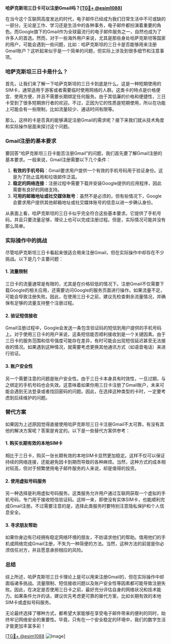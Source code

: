 **哈萨克斯坦三日卡可以注册Gmail吗？[[TG💪+ @esim1088](https://t.me/s/esim1088)]**

在当今这个互联网高度发达的时代，电子邮件已经成为我们日常生活中不可或缺的一部分。无论是工作、学习还是生活中的各种事务，电子邮件都扮演着重要的角色。而Google旗下的Gmail作为全球最流行的电子邮件服务之一，自然也成为了许多人的首选。然而，对于一些海外用户来说，尤其是那些身处哈萨克斯坦等国家的用户，可能会遇到一些问题，比如：哈萨克斯坦的三日卡是否能够用来注册Gmail账户？这听起来似乎是一个简单的问题，但实际上涉及到很多细节和注意事项。

### 哈萨克斯坦三日卡是什么？

首先，让我们来了解一下哈萨克斯坦的三日卡到底是什么。这是一种短期使用的SIM卡，通常适用于游客或者需要临时使用网络的人群。这类卡的特点是价格便宜、使用方便，并且不需要长期绑定任何服务。由于其低廉的价格和便捷性，三日卡受到了很多短期旅行者的欢迎。不过，正因为它的性质是短期使用，所以在功能上可能会有一些限制，比如流量较少、通话时间有限等。

那么，这样的卡是否真的能够满足注册Gmail的需求呢？接下来我们就从技术角度和实际操作层面来探讨这个问题。

### Gmail注册的基本要求

要回答“哈萨克斯坦三日卡能否注册Gmail”的问题，我们首先要了解Gmail注册的基本要求。一般来说，Gmail注册需要以下几个条件：

1. **有效的手机号码**：Gmail要求用户提供一个有效的手机号码用于验证身份。这是为了防止滥用和垃圾邮件泛滥。
2. **稳定的网络连接**：注册过程中需要下载并安装Google提供的应用程序，因此需要有良好的网络支持。
3. **可用的邮箱地址或社交媒体账号**：虽然不是必须的，但有些情况下，Google会要求用户提供其他邮箱地址或社交媒体账号的信息以进一步确认身份。

从表面上看，哈萨克斯坦的三日卡似乎完全符合这些基本要求。它提供了手机号码，并且只要流量足够，理论上也可以完成注册过程。但是，实际情况可能并没有那么简单。

### 实际操作中的挑战

尽管哈萨克斯坦三日卡看起来很适合用来注册Gmail，但在实际操作中却存在不少挑战。以下是几个主要问题：

#### 1. 流量限制
三日卡的流量通常是有限的，尤其是在价格较低的情况下。注册Gmail不仅需要下载Google的相关应用，还需要访问Google的服务页面进行操作。如果流量不足，可能会导致注册失败。因此，在使用三日卡之前，建议先检查剩余流量情况，并确保有足够的流量支持整个注册过程。

#### 2. 验证短信接收
Gmail注册过程中，Google会发送一条包含验证码的短信到用户提供的手机号码上。对于使用三日卡的用户来说，这条短信能否顺利接收到是一个关键因素。由于三日卡的服务范围和信号强度可能存在差异，有时可能会出现短信延迟甚至无法接收的情况。如果遇到这种情况，就需要考虑更换其他通讯方式（如语音电话）来进行验证。

#### 3. 账户安全性
另一个需要注意的问题是账户安全性。由于三日卡本身具有时效性，一旦过期，与之绑定的手机号码也会失效。这意味着如果你用三日卡注册了Gmail账户，未来可能会遇到无法登录或者找回密码的问题。因此，在选择这种类型的卡时，一定要考虑到后续维护的问题。

### 替代方案

如果因为上述原因觉得直接使用哈萨克斯坦三日卡注册Gmail不太可靠，有没有其他的解决方案呢？答案是肯定的。以下是一些替代方案供参考：

#### 1. 购买长期有效的本地SIM卡
相比于三日卡，购买一张长期有效的本地SIM卡显然更加稳定。这样不仅可以保证持续的网络连接，还能避免因卡到期而导致的各种麻烦。当然，这种方式的成本相对较高，但对于频繁使用电子邮件服务的人来说，却是值得的投资。

#### 2. 使用虚拟号码服务
另一种选择是利用虚拟号码服务。这类服务允许用户通过互联网获取一个虚拟的手机号码，专门用于接收短信验证码。这样一来，即使没有实体SIM卡，也能顺利完成Gmail注册。不过需要注意的是，选择此类服务时要特别注意隐私保护和个人信息安全。

#### 3. 寻求朋友帮助
如果你身边有已经拥有稳定网络环境的朋友，不妨请求他们的帮助。借用他们的手机或网络完成Gmail注册，不失为一种简便的方法。当然，这种方法的前提是你必须信任对方，并且愿意承担相应的风险。

### 总结

综上所述，哈萨克斯坦三日卡理论上是可以用来注册Gmail的，但在实际操作中却面临诸多挑战。流量限制、短信接收问题以及账户安全性等因素都可能导致注册失败。因此，在决定是否使用三日卡之前，最好充分评估自身的网络状况和技术能力。如果条件允许的话，建议优先考虑更可靠的替代方案，比如长期有效的本地SIM卡或虚拟号码服务。

无论最终选择了哪种方式，都希望大家能够在享受电子邮件带来的便利的同时，始终牢记网络安全的重要性。毕竟，只有在一个安全稳定的环境中，我们的数字生活才能更加丰富多彩！

[[TG💪+ @esim1088](https://t.me/s/esim1088) ![Image](https://i.postimg.cc/4NQfJmqS/Snipaste-2025-05-13-00-14-12.png)]